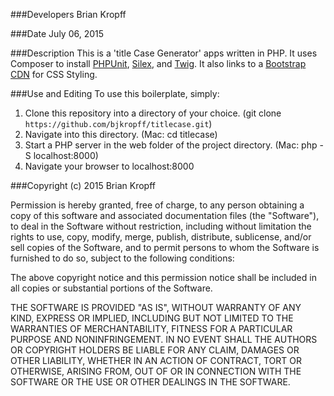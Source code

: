 ###Developers
Brian Kropff

###Date
July 06, 2015

###Description
This is a 'title Case Generator' apps written in PHP. It uses Composer to install [PHPUnit](https://phpunit.de/), [Silex](http://silex.sensiolabs.org/), and [Twig](http://twig.sensiolabs.org/).  It also links to a [Bootstrap CDN](http://www.bootstrapcdn.com/) for CSS Styling.

###Use and Editing
To use this boilerplate, simply: <br />
1. Clone this repository into a directory of your choice. (git clone `https://github.com/bjkropff/titlecase.git`)<br />
2. Navigate into this directory. (Mac: cd titlecase)<br />
3. Start a PHP server in the web folder of the project directory. (Mac: php -S localhost:8000)<br />
4. Navigate your browser to localhost:8000

###Copyright (c) 2015 Brian Kropff

Permission is hereby granted, free of charge, to any person obtaining a copy
of this software and associated documentation files (the "Software"), to deal
in the Software without restriction, including without limitation the rights
to use, copy, modify, merge, publish, distribute, sublicense, and/or sell
copies of the Software, and to permit persons to whom the Software is
furnished to do so, subject to the following conditions:

The above copyright notice and this permission notice shall be included in
all copies or substantial portions of the Software.

THE SOFTWARE IS PROVIDED "AS IS", WITHOUT WARRANTY OF ANY KIND, EXPRESS OR
IMPLIED, INCLUDING BUT NOT LIMITED TO THE WARRANTIES OF MERCHANTABILITY,
FITNESS FOR A PARTICULAR PURPOSE AND NONINFRINGEMENT. IN NO EVENT SHALL THE
AUTHORS OR COPYRIGHT HOLDERS BE LIABLE FOR ANY CLAIM, DAMAGES OR OTHER
LIABILITY, WHETHER IN AN ACTION OF CONTRACT, TORT OR OTHERWISE, ARISING FROM,
OUT OF OR IN CONNECTION WITH THE SOFTWARE OR THE USE OR OTHER DEALINGS IN
THE SOFTWARE.
